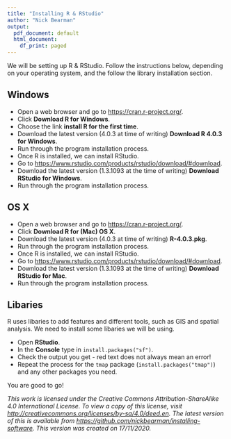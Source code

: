 ```yaml
---
title: "Installing R & RStudio"
author: "Nick Bearman"
output:
  pdf_document: default
  html_document:
    df_print: paged
---
```


We will be setting up R & RStudio. Follow the instructions below, depending on your operating system, and the follow the library installation section.

## Windows 

- Open a web browser and go to https://cran.r-project.org/. 
- Click **Download R for Windows**. 
- Choose the link **install R for the first time**. 
- Download the latest version (4.0.3 at time of writing) **Download R 4.0.3 for Windows**. 
- Run through the program installation process.  
- Once R is installed, we can install RStudio. 
- Go to https://www.rstudio.com/products/rstudio/download/#download. 
- Download the latest version (1.3.1093 at the time of writing) **Download RStudio for Windows**. 
- Run through the program installation process.  

## OS X

- Open a web browser and go to https://cran.r-project.org/. 
- Click **Download R for (Mac) OS X**. 
- Download the latest version (4.0.3 at time of writing) **R-4.0.3.pkg**. 
- Run through the program installation process.  
- Once R is installed, we can install RStudio. 
- Go to https://www.rstudio.com/products/rstudio/download/#download. 
- Download the latest version (1.3.1093 at the time of writing) **Download RStudio for Mac**. 
- Run through the program installation process. 

<!-- add later
##Linux/Ubuntu

- Open a web browser and go to https://cran.r-project.org/.   
- Click **Download R for Linux**.  
- Go into the relevant Linux distribution
- Follow the instructions for the appropiate Linux distribution.  
<!-- add more to this section -->

## Libaries

R uses libaries to add features and different tools, such as GIS and spatial analysis. We need to install some libaries we will be using. 

- Open **RStudio**. 
- In the **Console** type in `install.packages("sf")`. 
- Check the output you get - red text does not always mean an error! 
- Repeat the process for the `tmap` package (`install.packages("tmap")`) and any other packages you need. 


You are good to go!

*This work is licensed under the Creative Commons Attribution-ShareAlike 4.0 International License. To view a copy of this license, visit http://creativecommons.org/licenses/by-sa/4.0/deed.en. The latest version of this is available from https://github.com/nickbearman/installing-software. This version was created on 17/11/2020.*
